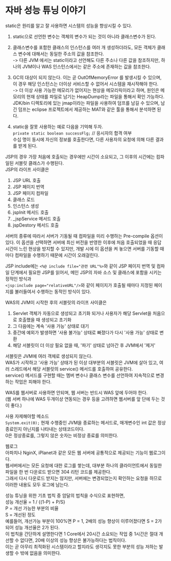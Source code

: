 # 자바 성능 튜닝 이야기  
  
  
static은 원리를 알고 잘 사용하면 시스템의 성능을 향상시킬 수 있다.  
1. static으로 선언한 변수는 객체의 변수가 되는 것이 아니라 클래스변수가 된다.  
2. 클래스변수를 포함한 클래스의 인스턴스를 여러 개 생성하더라도, 모든 객체가 클래스 변수에 대해서는 동일한 주소의 값을 참조한다.  
-> 다른 JVM 에서는 static이라고 선언해도 다른 주소나 다른 값을 참조하지만, 하나의 JVM이나 WAS 인스턴스에서는 같은 주소에 존재하는 값을 참조한다.  
  
3. GC의 대상이 되지 않는다. 이는 곧 OutOfMemoryError 를 발생시킬 수 있으며, 이 경우 해당 인스턴스는 더이상 서비스할 수 없어서 시스템을 재시작해야 한다.  
-> 더 이상 사용 가능한 메모리가 없어지는 현상을 메모리릭이라고 하며, 원인은 메모리의 현재 상태를 파일로 남기는 HeapDump라는 파일을 통해서 확인 가능하다. JDK/bin 디렉토리에 있는 jmap이라는 파일을 사용하여 덤프를 남길 수 있으며, 남긴 덤프는 eclipse 프로젝트에서 제공하는 MAT와 같은 툴을 통해서 분석하면 된다.  
  
4. static을 잘못 사용하는 예로  다음을 기억해 두자.  
``private static boolean successFlg;`` // 응시자의 합격 여부  
수십 명이 동시에 자신의 정보를 호출한다면, 다른 사용자의 요청에 의해 다른 결과를 받게 된다.  
  
  
JSP의 경우 가장 처음에 호출되는 경우에만 시간이 소요되고, 그 이후의 시간에는 컴파일된 서블릿 클래스가 수행된다.  
JSP의 라이프 사이클은   
1. JSP URL 호출  
2. JSP 페이지 번역  
3. JSP 페이지 컴파일  
4. 클래스 로드  
5. 인스턴스 생성  
6. jspInit 메서드 호출  
7. _jspService 메서드 호출  
8. jspDestory 메서드 호출  
  
서버의 종류에 따라서 서버가 기동될 때 컴파일을 미리 수행하는 Pre-compile 옵션이 있다. 
이 옵션을 선택하면 서버에 최신 버전을 반영한 이후에 처음 호출되었을 때 응답 시간이 느린 현상을 방지할 수 있지만, 개발 시에 이 옵션을 켜 놓으면 서버를 기동할 때마다 컴파일을 수행하기 때문에 시간이 오래걸린다.  
  
JSP include에는 ``<%@ include file="관련 URL"%>``와 같이 JSP 페이지 번역 및 컴파일 단계에서 필요한 JSP를 읽어서, 메인 JSP의 자바 소스 및 클래스에 포함을 시키는 정적인 방식과  
``<jsp:include page="relativeURL"/>``와 같이 페이지가 호출될 때마다 지정된 페이지를 불러들여서 수행하는 동적인 방식이 있다.  
  
WAS의 JVM이 시작한 후의 서블릿의 라이프 사이클은  
1. Servlet 객체가 자동으로 생성되고 초기화 되거나  사용자가 해당 Servlet을 처음으로 호출했을 때 생성되고 초기화  
2. 그 다음에는 계속 '사용 가능' 상태로 대기  
3. 중간에 예외가 발생하면 '사용 불가능' 상태로 빠졌다가 다시 '사용 가능' 상태로 변환   
4. 해당 서블릿이 더 이상 필요 없을 때, '파기' 상태로 넘아간 후 JVM에서 '제거'  
  
서블릿은 JVM에 여러 객체로 생성되지 않는다.  
WAS가 시작하고 '사용 가능' 상태가 된 이상 대부분의 서블릿은 JVM에 살아 있고, 여러 스레드에서 해당 서블릿의 service() 메서드를 호출하여 공유한다.  
service() 메서드를 구현할 때는 멤버 변수나 클래스 변수를 선언하여 지속적으로 변경하는 작업은 피해야 한다.  
  
WAS를 웹서버로 사용하면 안되며, 웹 서버는 반드시 WAS 앞에 두어야 한다.  
(웹 서버 하나에 WAS 두개이상 연동되는 경우 등을 고려하면 웹서버를 앞 단에 두는 것이 좋다.)  
  
  
사용 자제해야할 메소드  
``System.exit(0);`` 현재 수행중인 JVM을 종료하는 메서드로, 매개변수인 int 값은 정상종료인지 아닌지를 나타내는 상태코드이다.  
0은 정상종료를, 그렇지 않은 숫자는 비정상 종료를 의미한다.  
  
  
웹로그  
아파치나 NginX, iPlanet과 같은 모든 웹 서버에 공통적으로 제공되는 기능이 웹로그이다.  
웹서버에서는 모든 요청에 대한 로그를 쌓는데, 대부분 하나의 클라이언트에서 동일한 파일을 한 번 다운로드 받으면 304 리턴 코드를 제공한다.  
그래서 다시 다운로드 받지는 않지만, 서버에는 변경되었는지 확인하는 요청을 하므로 이러한 내용도 모두 로그에 남는다.  
  
성능 튜닝을 위한 기초 법칙 중 암달의 법칙을 수식으로 표현하면,  
성능 개선율 = 1 / {(1-P) + P/S}  
P = 개선 가능한 부분의 비율  
S = 개선된 정도  
예를들어, 개선가능 부분이 100%면 P = 1, 2배의 성능 향상이 이루어졌다면 S = 2가 되어 성능 개선율은 2가 된다.   
이 법칙을 간단하게 설명한다면 1 Core에서 20시간 소요되는 작업 중 1시간은 절대 개선할 수 없다면, 20배 이상의 성능 향상은 불가능하다는 법칙이다.  
이는 곧 아무리 최적화된 시스템이라고 할지라도 생각지도 못한 부분의 성능 저하는 발생할 수 밖에 없음을 의미한다.  